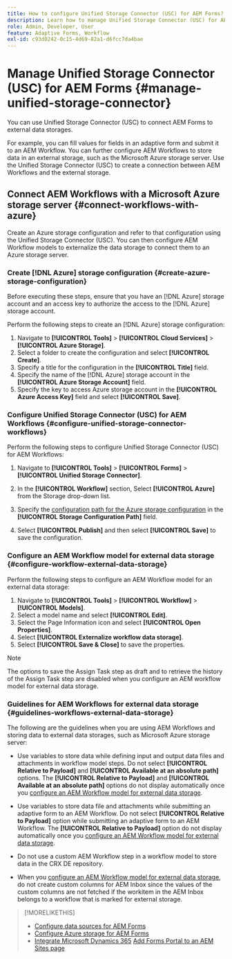 ```yaml
---
title: How to configure Unified Storage Connector (USC) for AEM Forms?
description: Learn how to manage Unified Storage Connector (USC) for AEM Forms. Use the Unified Storage Connector (USC) to connect AEM Forms to external data storages.
role: Admin, Developer, User
feature: Adaptive Forms, Workflow
exl-id: c93d0242-0c15-4d69-82a1-d6fcc7da4bae
---
```

# Manage Unified Storage Connector (USC) for AEM Forms {#manage-unified-storage-connector}

You can use Unified Storage Connector (USC) to connect AEM Forms to external data storages. 

For example, you can fill values for fields in an adaptive form and submit it to an AEM Workflow. You can further configure AEM Workflows to store data in an external storage, such as the Microsoft Azure storage server. Use the Unified Storage Connector (USC) to create a connection between AEM Workflows and the external storage.

## Connect AEM Workflows with a Microsoft Azure storage server {#connect-workflows-with-azure}

Create an Azure storage configuration and refer to that configuration using the Unified Storage Connector (USC). You can then configure AEM Workflow models to externalize the data storage to connect them to an Azure storage server. 

### Create [!DNL Azure] storage configuration {#create-azure-storage-configuration}

Before executing these steps, ensure that you have an [!DNL Azure] storage account and an access key to authorize the access to the [!DNL Azure] storage account.

Perform the following steps to create an [!DNL Azure] storage configuration: 

1. Navigate to **[!UICONTROL Tools]** &gt; **[!UICONTROL Cloud Services]** &gt; **[!UICONTROL Azure Storage]**.
1. Select a folder to create the configuration and select **[!UICONTROL Create]**.
1. Specify a title for the configuration in the **[!UICONTROL Title]** field.
1. Specify the name of the [!DNL Azure] storage account in the **[!UICONTROL Azure Storage Account]** field.
1. Specify the key to access Azure storage account in the **[!UICONTROL Azure Access Key]** field and select **[!UICONTROL Save]**.

### Configure Unified Storage Connector (USC) for AEM Workflows {#configure-unified-storage-connector-workflows}

Perform the following steps to configure Unified Storage Connector (USC) for AEM Workflows:

1. Navigate to **[!UICONTROL Tools]** &gt; **[!UICONTROL Forms]** &gt; **[!UICONTROL Unified Storage Connector]**.

1. In the **[!UICONTROL Workflow]** section, Select **[!UICONTROL Azure]** from the Storage drop-down list.
1.  Specify the [configuration path for the Azure storage configuration](#create-azure-storage-configuration) in the **[!UICONTROL Storage Configuration Path]** field.
1. Select **[!UICONTROL Publish]** and then select **[!UICONTROL Save]** to save the configuration.

### Configure an AEM Workflow model for external data storage {#configure-workflow-external-data-storage}

Perform the following steps to configure an AEM Workflow model for an external data storage:

1. Navigate to **[!UICONTROL Tools]** &gt; **[!UICONTROL Workflow]** &gt; **[!UICONTROL Models]**.
1. Select a model name and select **[!UICONTROL Edit]**.
1. Select the Page Information icon and select **[!UICONTROL Open Properties]**.
1. Select **[!UICONTROL Externalize workflow data storage]**.
1. Select **[!UICONTROL Save & Close]** to save the properties.

>[!NOTE]
>
>The options to save the Assign Task step as draft and to retrieve the history of the Assign Task step are disabled when you configure an AEM workflow model for external data storage.

### Guidelines for AEM Workflows for external data storage {#guidelines-workflows-external-data-storage}

The following are the guidelines when you are using AEM Workflows and storing data to external data storages, such as Microsoft Azure storage server:

* Use variables to store data while defining input and output data files and attachments in workflow model steps. Do not select **[!UICONTROL Relative to Payload]** and **[!UICONTROL Available at an absolute path]** options. The **[!UICONTROL Relative to Payload]** and **[!UICONTROL Available at an absolute path]** options do not display automatically once you [configure an AEM Workflow model for external data storage](#configure-workflow-external-data-storage).

* Use variables to store data file and attachments while submitting an adaptive form to an AEM Workflow. Do not select **[!UICONTROL Relative to Payload]** option while submitting an adaptive form to an AEM Workflow. The **[!UICONTROL Relative to Payload]** option do not display automatically once you [configure an AEM Workflow model for external data storage](#configure-workflow-external-data-storage).

* Do not use a custom AEM Workflow step in a workflow model to store data in the CRX DE repository.

* When you [configure an AEM Workflow model for external data storage](#configure-workflow-external-data-storage), do not create custom columns for AEM Inbox since the values of the custom columns are not fetched if the workitem in the AEM Inbox belongs to a workflow that is marked for external storage.

>[!MORELIKETHIS]
>
>* [Configure data sources for AEM Forms](/help/forms/configure-data-sources.md)
>* [Configure Azure storage for AEM Forms](/help/forms/configure-azure-storage.md)
>* [Integrate Microsoft Dynamics 365](/help/forms/configure-msdynamics.md)
>  [Add Forms Portal to an AEM Sites page](/help/forms/configure-forms-portal.md)
